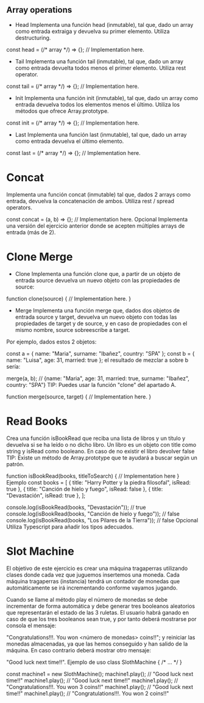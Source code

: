 ## Array operations
- Head
Implementa una función head (inmutable), tal que, dado un array como entrada extraiga y devuelva su primer elemento. Utiliza destructuring.

const head = (/* array */) => {}; // Implementation here.
- Tail
Implementa una función tail (inmutable), tal que, dado un array como entrada devuelta todos menos el primer elemento. Utiliza rest operator.

const tail = (/* array */) => {}; // Implementation here.
- Init
Implementa una función init (inmutable), tal que, dado un array como entrada devuelva todos los elementos menos el último. Utiliza los métodos que ofrece Array.prototype.

const init = (/* array */) => {}; // Implementation here.
- Last
Implementa una función last (inmutable), tal que, dado un array como entrada devuelva el último elemento.

const last = (/* array */) => {}; // Implementation here.
# Concat
Implementa una función concat (inmutable) tal que, dados 2 arrays como entrada, devuelva la concatenación de ambos. Utiliza rest / spread operators.

const concat = (a, b) => {}; // Implementation here.
Opcional
Implementa una versión del ejercicio anterior donde se acepten múltiples arrays de entrada (más de 2).

# Clone Merge
- Clone
Implementa una función clone que, a partir de un objeto de entrada source devuelva un nuevo objeto con las propiedades de source:

function clone(source) {
  // Implementation here.
}
- Merge
Implementa una función merge que, dados dos objetos de entrada source y target, devuelva un nuevo objeto con todas las propiedades de target y de source, y en caso de propiedades con el mismo nombre, source sobreescribe a target.

Por ejemplo, dados estos 2 objetos:

const a = { name: "Maria", surname: "Ibañez", country: "SPA" };
const b = { name: "Luisa", age: 31, married: true };
el resultado de mezclar a sobre b sería:

merge(a, b); // {name: "Maria", age: 31, married: true, surname: "Ibañez", country: "SPA"}
TIP: Puedes usar la función "clone" del apartado A.

function merge(source, target) {
  // Implementation here.
}
# Read Books
Crea una función isBookRead que reciba una lista de libros y un título y devuelva si se ha leído o no dicho libro. Un libro es un objeto con title como string y isRead como booleano. En caso de no existir el libro devolver false TIP: Existe un método de Array.prototype que te ayudará a buscar según un patrón.

function isBookRead(books, titleToSearch) {
  // Implementation here
}
Ejemplo
const books = [
  { title: "Harry Potter y la piedra filosofal", isRead: true },
  { title: "Canción de hielo y fuego", isRead: false },
  { title: "Devastación", isRead: true },
];

console.log(isBookRead(books, "Devastación")); // true
console.log(isBookRead(books, "Canción de hielo y fuego")); // false
console.log(isBookRead(books, "Los Pilares de la Tierra")); // false
Opcional
Utiliza Typescript para añadir los tipos adecuados.

# Slot Machine
El objetivo de este ejercicio es crear una máquina tragaperras utilizando clases donde cada vez que juguemos insertemos una moneda. Cada máquina tragaperras (instancia) tendrá un contador de monedas que automáticamente se irá incrementando conforme vayamos jugando.

Cuando se llame al método play el número de monedas se debe incrementar de forma automática y debe generar tres booleanos aleatorios que representarán el estado de las 3 ruletas. El usuario habrá ganado en caso de que los tres booleanos sean true, y por tanto deberá mostrarse por consola el mensaje:

"Congratulations!!!. You won <número de monedas> coins!!";
y reiniciar las monedas almacenadas, ya que las hemos conseguido y han salido de la máquina. En caso contrario deberá mostrar otro mensaje:

"Good luck next time!!".
Ejemplo de uso
class SlothMachine {
  /* ... */
}

const machine1 = new SlothMachine();
machine1.play(); // "Good luck next time!!"
machine1.play(); // "Good luck next time!!"
machine1.play(); // "Congratulations!!!. You won 3 coins!!"
machine1.play(); // "Good luck next time!!"
machine1.play(); // "Congratulations!!!. You won 2 coins!!"